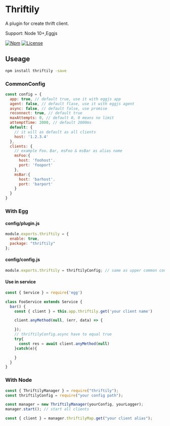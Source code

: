 # Thriftily

A plugin for create thrift client.

Support: Node 10+,Eggjs

[![Npm](https://img.shields.io/npm/v/thriftily.svg?style=flat-square)](https://www.npmjs.com/package/thriftily)
[![License](https://img.shields.io/github/license/loveonelong/thriftily.svg?style=flat-square)](https://img.shields.io/github/license/loveonelong/thriftily.svg)

## Useage

```bash
npm install thriftily -save
```

### CommonConfig

```javascript
const config = {
  app: true, // default true, use it with eggjs app
  agent: false, // default flase, use it with eggjs agent
  async: false, // default false, use promise
  reconnect: true, // default true
  maxAttempts: 0, // default 0, 0 means no limit
  attemptTime: 2000, // default 2000ms
  default: {
    // it will as default as all clients
    host: '1.2.3.4'
  },
  clients: {
    // example Foo、Bar, msFoo & msBar as alias name
    msFoo:{
      host: 'foohost'.
      port: 'fooport'
    },
    msBar:{
      host: 'barhost'.
      port: 'barport'
    }
  }
}
```

### With Egg

#### config/plugin.js

```javascript
module.exports.thriftily = {
  enable: true,
  package: "thriftily"
};
```

#### config/config.js

```javascript
module.exports.thriftily = thriftilyConfig; // same as upper common config
```

#### Use in service

```javascript
const { Service } = require('egg')

class FooService extends Service {
  bar() {
    const { client } = this.app.thriftily.get('your client name')

    client.anyMethod(null, (err, data) => {

    });
    // thriftilyConfig.async have to equal true
    try{
      const res = await client.anyMethod(null)
    }catch(e){

    }
  }
}
```

### With Node

```javascript
const { ThriftilyManager } = require("thriftily");
const thriftilyConfig = require("your config path");

const manager = new ThriftilyManager(yourConfig, yourLogger);
manager.start(); // start all clients

const { client } = manager.thriftilyMap.get("your client alias");
```
